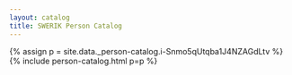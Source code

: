 ```yaml
---
layout: catalog
title: SWERIK Person Catalog
---
```

{% assign p = site.data._person-catalog.i-Snmo5qUtqba1J4NZAGdLtv %}
{% include person-catalog.html p=p %}

